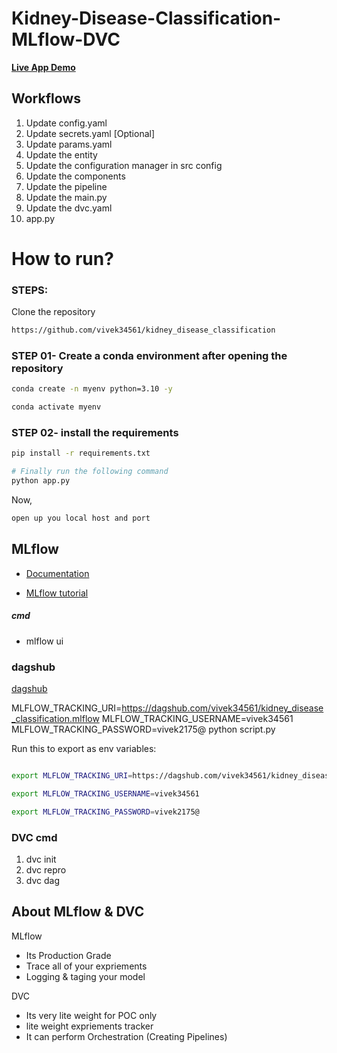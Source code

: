 # Kidney-Disease-Classification-MLflow-DVC

[**Live App Demo**](https://ajcdkkwddbgygkkooyffjj.streamlit.app/)

## Workflows

1. Update config.yaml
2. Update secrets.yaml [Optional]
3. Update params.yaml
4. Update the entity
5. Update the configuration manager in src config
6. Update the components
7. Update the pipeline 
8. Update the main.py
9. Update the dvc.yaml
10. app.py

# How to run?
### STEPS:

Clone the repository

```bash
https://github.com/vivek34561/kidney_disease_classification
```
### STEP 01- Create a conda environment after opening the repository

```bash
conda create -n myenv python=3.10 -y
```

```bash
conda activate myenv
```


### STEP 02- install the requirements
```bash
pip install -r requirements.txt
```

```bash
# Finally run the following command
python app.py
```

Now,
```bash
open up you local host and port
```






## MLflow

- [Documentation](https://mlflow.org/docs/latest/index.html)

- [MLflow tutorial](https://youtu.be/qdcHHrsXA48?si=bD5vDS60akNphkem)

##### cmd
- mlflow ui

### dagshub
[dagshub](https://dagshub.com/)

MLFLOW_TRACKING_URI=https://dagshub.com/vivek34561/kidney_disease_classification.mlflow
MLFLOW_TRACKING_USERNAME=vivek34561
MLFLOW_TRACKING_PASSWORD=vivek2175@
python script.py

Run this to export as env variables:

```bash

export MLFLOW_TRACKING_URI=https://dagshub.com/vivek34561/kidney_disease_classification.mlflow

export MLFLOW_TRACKING_USERNAME=vivek34561 

export MLFLOW_TRACKING_PASSWORD=vivek2175@

```


### DVC cmd

1. dvc init
2. dvc repro
3. dvc dag


## About MLflow & DVC

MLflow

 - Its Production Grade
 - Trace all of your expriements
 - Logging & taging your model


DVC 

 - Its very lite weight for POC only
 - lite weight expriements tracker
 - It can perform Orchestration (Creating Pipelines)

